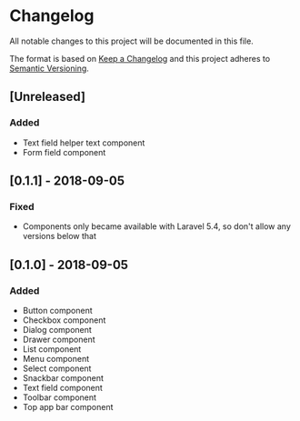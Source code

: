 # Changelog
All notable changes to this project will be documented in this file.

The format is based on [Keep a Changelog](http://keepachangelog.com/en/1.0.0/)
and this project adheres to [Semantic Versioning](http://semver.org/spec/v2.0.0.html).

## [Unreleased]
### Added
- Text field helper text component
- Form field component
## [0.1.1] - 2018-09-05
### Fixed
- Components only became available with Laravel 5.4, so don't allow any versions below that

## [0.1.0] - 2018-09-05
### Added
- Button component
- Checkbox component
- Dialog component
- Drawer component
- List component
- Menu component
- Select component
- Snackbar component
- Text field component
- Toolbar component
- Top app bar component
